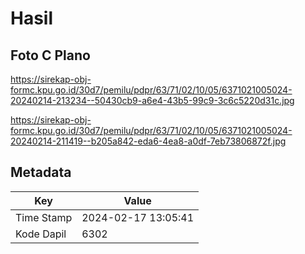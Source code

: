 # Hasil

## Foto C Plano

https://sirekap-obj-formc.kpu.go.id/30d7/pemilu/pdpr/63/71/02/10/05/6371021005024-20240214-213234--50430cb9-a6e4-43b5-99c9-3c6c5220d31c.jpg

https://sirekap-obj-formc.kpu.go.id/30d7/pemilu/pdpr/63/71/02/10/05/6371021005024-20240214-211419--b205a842-eda6-4ea8-a0df-7eb73806872f.jpg


## Metadata

| Key        | Value               |
| ---------- | ------------------- |
| Time Stamp | 2024-02-17 13:05:41 |
| Kode Dapil | 6302                |




